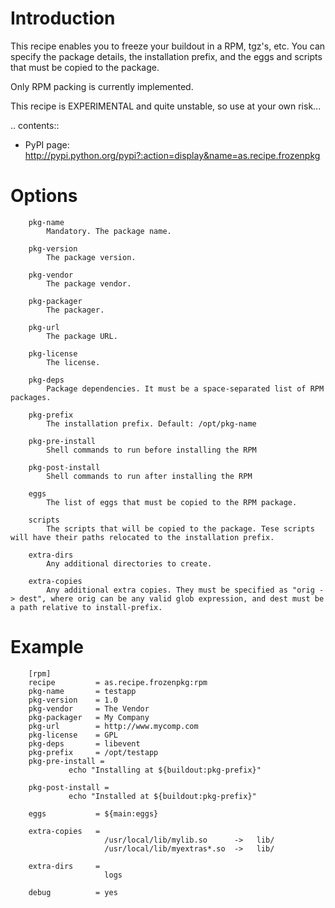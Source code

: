 Introduction
============

This recipe enables you to freeze your buildout in a RPM, tgz's, etc.
You can specify the package details, the installation prefix, and the eggs and
scripts that must be copied to the package.

Only RPM packing is currently implemented.

This recipe is EXPERIMENTAL and quite unstable, so use at your own risk...

.. contents::

- PyPI page: http://pypi.python.org/pypi?:action=display&name=as.recipe.frozenpkg

Options
=======

        pkg-name
            Mandatory. The package name.

        pkg-version
            The package version.

        pkg-vendor
            The package vendor.

        pkg-packager
            The packager.

        pkg-url
            The package URL.

        pkg-license
            The license.

        pkg-deps
            Package dependencies. It must be a space-separated list of RPM packages.

        pkg-prefix
            The installation prefix. Default: /opt/pkg-name

        pkg-pre-install
            Shell commands to run before installing the RPM

        pkg-post-install
            Shell commands to run after installing the RPM

        eggs
            The list of eggs that must be copied to the RPM package.

        scripts
            The scripts that will be copied to the package. Tese scripts will have their paths relocated to the installation prefix.

        extra-dirs
            Any additional directories to create.

        extra-copies
            Any additional extra copies. They must be specified as "orig -> dest", where orig can be any valid glob expression, and dest must be a path relative to install-prefix.




Example
=======

        [rpm]
        recipe         = as.recipe.frozenpkg:rpm
        pkg-name       = testapp
        pkg-version    = 1.0
        pkg-vendor     = The Vendor
        pkg-packager   = My Company
        pkg-url        = http://www.mycomp.com
        pkg-license    = GPL
        pkg-deps       = libevent
        pkg-prefix     = /opt/testapp
        pkg-pre-install =
                 echo "Installing at ${buildout:pkg-prefix}"

        pkg-post-install =
                 echo "Installed at ${buildout:pkg-prefix}"

        eggs           = ${main:eggs}

        extra-copies   =
                         /usr/local/lib/mylib.so      ->   lib/
                         /usr/local/lib/myextras*.so  ->   lib/

        extra-dirs     =
                         logs

        debug          = yes

